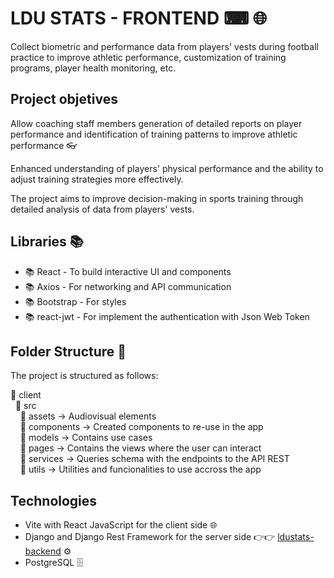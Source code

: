 # LDU STATS - FRONTEND ⌨ 🌐

Collect biometric and performance data from players' vests during football practice to improve athletic performance, customization of training programs, player health monitoring, etc.

## Project objetives

Allow coaching staff members generation of detailed reports on player performance and identification of training patterns to improve athletic performance 👓

Enhanced understanding of players' physical performance and the ability to adjust training strategies more effectively.

The project aims to improve decision-making in sports training through detailed analysis of data from players' vests.


## Libraries 📚

* 📚 React - To build interactive UI and components
* 📚 Axios - For networking and API communication
* 📚 Bootstrap - For styles
* 📚 react-jwt - For implement the authentication with Json Web Token

## Folder Structure 📁
The project is structured as follows:

 📁 client   
&nbsp;&nbsp;📁 src  
&nbsp;&nbsp;&nbsp;&nbsp;📁 assets -> Audiovisual elements  
&nbsp;&nbsp;&nbsp;&nbsp;📁 components -> Created components to re-use in the app  
&nbsp;&nbsp;&nbsp;&nbsp;📁 models -> Contains use cases  
&nbsp;&nbsp;&nbsp;&nbsp;📁 pages -> Contains the views where the user can interact   
&nbsp;&nbsp;&nbsp;&nbsp;📁 services -> Queries schema with the endpoints to the API REST  
&nbsp;&nbsp;&nbsp;&nbsp;📁 utils -> Utilities and funcionalities to use accross the app    

## Technologies

* Vite with React JavaScript for the client side 🌐
* Django and Django Rest Framework for the server side 👉👉 [ldustats-backend](https://github.com/codigo-alan/ldustats-backend) ⚙️
* PostgreSQL 🗄️

